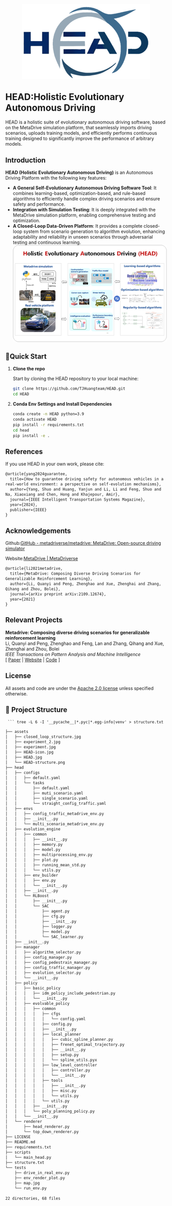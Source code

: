 <img src="./assets/HEAD-icon.jpg" alt="HEAD icon" style="display:block; margin: 0 auto; width: 400px;">

# HEAD:Holistic Evolutionary Autonomous Driving
HEAD is a holistic suite of evolutionary autonomous driving software, based on the MetaDrive simulation platform, that seamlessly imports driving scenarios, uploads training models, and efficiently performs continuous training designed to significantly improve the performance of arbitrary models.
## Introduction
**HEAD (Holistic Evolutionary Autonomous Driving)** is an Autonomous Driving Platform with the following key features: 
- **A General Self-Evolutionary Autonomous Driving Software Tool**: It combines learning-based, optimization-based, and rule-based algorithms to efficiently handle complex driving scenarios and ensure safety and performance.
- **Integration with Simulation Testing**: It is deeply integrated with the MetaDrive simulation platform, enabling comprehensive testing and optimization.
- **A Closed-Loop Data-Driven Platform**: It provides a complete closed-loop system from scenario generation to algorithm evolution, enhancing adaptability and reliability in unseen scenarios through adversarial testing and continuous learning.
![](./assets/HEAD.jpg)
## 🔧Quick Start
1. **Clone the repo**

   Start by cloning the HEAD repository to your local machine:
    ``` bash
    git clone https://github.com/TJHuangteam/HEAD.git
    cd HEAD
   ```
2. **Conda Env Settings and Install Dependencies**
    ``` bash
    conda create -n HEAD python=3.9
    conda activate HEAD
    pip install -r requirements.txt
   cd head
   pip install -e .
    ```
   



## References

If you use HEAD in your own work, please cite:
```text
@article{yang2024guarantee,
  title={How to guarantee driving safety for autonomous vehicles in a real-world environment: a perspective on self-evolution mechanisms},
  author={Yang, Shuo and Huang, Yanjun and Li, Li and Feng, Shuo and Na, Xiaoxiang and Chen, Hong and Khajepour, Amir},
  journal={IEEE Intelligent Transportation Systems Magazine},
  year={2024},
  publisher={IEEE}
}
```





## Acknowledgements

Github:[GitHub - metadriverse/metadrive: MetaDrive: Open-source driving simulator](https://github.com/metadriverse/metadrive)

Website:[MetaDrive | MetaDriverse](https://metadriverse.github.io//metadrive/)



``` text
@article{li2021metadrive,
  title={MetaDrive: Composing Diverse Driving Scenarios for Generalizable Reinforcement Learning},
  author={Li, Quanyi and Peng, Zhenghao and Xue, Zhenghai and Zhang, Qihang and Zhou, Bolei},
  journal={arXiv preprint arXiv:2109.12674},
  year={2021}
}
```



## Relevant Projects

**Metadrive: Composing diverse driving scenarios for generalizable reinforcement learning**
\
Li, Quanyi and Peng, Zhenghao and Feng, Lan and Zhang, Qihang and Xue, Zhenghai and Zhou, Bolei
\
*IEEE Transactions on Pattern Analysis and Machine Intelligence*
\
[
<a href="https://arxiv.org/pdf/2109.12674.pdf">Paper</a>
|
<a href="https://metadriverse.github.io/metadrive-simulator/">Website</a>
|
<a href="https://github.com/metadriverse/metadrive">Code</a>
]

## License

All assets and code are under the [Apache 2.0 license](./LICENSE) unless specified otherwise.

## 📁 Project Structure

     ``` tree -L 6 -I '__pycache__|*.pyc|*.egg-info|venv' > structure.txt


```text
├── assets
│   ├── closed_loop_structure.jpg
│   ├── experiment_2.jpg
│   ├── experiment.jpg
│   ├── HEAD-icon.jpg
│   ├── HEAD.jpg
│   └── HEAD-structure.png
├── head
│   ├── configs
│   │   ├── default.yaml
│   │   └── tasks
│   │       ├── default.yaml
│   │       ├── muti_scenario.yaml
│   │       ├── single_scenario.yaml
│   │       └── straight_config_traffic.yaml
│   ├── envs
│   │   ├── config_traffic_metadrive_env.py
│   │   ├── __init__.py
│   │   └── multi_scenario_metadrive_env.py
│   ├── evolution_engine
│   │   ├── common
│   │   │   ├── __init__.py
│   │   │   ├── memory.py
│   │   │   ├── model.py
│   │   │   ├── multiprocessing_env.py
│   │   │   ├── plot.py
│   │   │   ├── running_mean_std.py
│   │   │   └── utils.py
│   │   ├── env_builder
│   │   │   ├── env.py
│   │   │   └── __init__.py
│   │   ├── __init__.py
│   │   └── RLBoost
│   │       ├── __init__.py
│   │       └── SAC
│   │           ├── agent.py
│   │           ├── cfg.py
│   │           ├── __init__.py
│   │           ├── logger.py
│   │           ├── model.py
│   │           └── SAC_learner.py
│   ├── __init__.py
│   ├── manager
│   │   ├── algorithm_selector.py
│   │   ├── config_manager.py
│   │   ├── config_pedestrain_manager.py
│   │   ├── config_traffic_manager.py
│   │   ├── evolution_selector.py
│   │   └── __init__.py
│   ├── policy
│   │   ├── basic_policy
│   │   │   ├── idm_policy_include_pedestrian.py
│   │   │   └── __init__.py
│   │   ├── evolvable_policy
│   │   │   ├── common
│   │   │   │   ├── cfgs
│   │   │   │   │   └── config.yaml
│   │   │   │   ├── config.py
│   │   │   │   ├── __init__.py
│   │   │   │   ├── local_planner
│   │   │   │   │   ├── cubic_spline_planner.py
│   │   │   │   │   ├── frenet_optimal_trajectory.py
│   │   │   │   │   ├── __init__.py
│   │   │   │   │   ├── setup.py
│   │   │   │   │   └── spline_utils.pyx
│   │   │   │   ├── low_level_controller
│   │   │   │   │   ├── controller.py
│   │   │   │   │   └── __init__.py
│   │   │   │   ├── tools
│   │   │   │   │   ├── __init__.py
│   │   │   │   │   ├── misc.py
│   │   │   │   │   └── utils.py
│   │   │   │   └── utils.py
│   │   │   ├── __init__.py
│   │   │   └── poly_planning_policy.py
│   │   └── __init__.py
│   └── renderer
│       ├── head_renderer.py
│       └── top_down_renderer.py
├── LICENSE
├── README.md
├── requirements.txt
├── scripts
│   └── main_head.py
├── structure.txt
└── tests
    ├── drive_in_real_env.py
    ├── env_render_plot.py
    ├── map.jpg
    └── run_env.py

22 directories, 68 files
```



